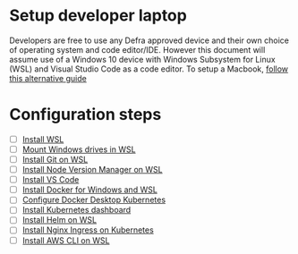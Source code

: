 # Setup developer laptop
Developers are free to use any Defra approved device and their own choice of operating system and code editor/IDE.  However this document will assume use of a Windows 10 device with Windows Subsystem for Linux (WSL) and Visual Studio Code as a code editor. To setup a Macbook, [follow this alternative guide](setup-macbook.md)

# Configuration steps
- [ ] [Install WSL](install-wsl.md)
- [ ] [Mount Windows drives in WSL](mount-windows-drives-in-wsl.md)
- [ ] [Install Git on WSL](install-git-on-wsl.md)
- [ ] [Install Node Version Manager on WSL](install-node-version-manager.md)
- [ ] [Install VS Code](install-vs-code.md)
- [ ] [Install Docker for Windows and WSL](install-docker-for-windows-and-wsl.md)
- [ ] [Configure Docker Desktop Kubernetes](configure-docker-desktop-kubernetes.md)
- [ ] [Install Kubernetes dashboard](install-kubernetes-dashboard.md)
- [ ] [Install Helm on WSL](installing-helm.md)
- [ ] [Install Nginx Ingress on Kubernetes](configure-nginx-ingress-controller.md)
- [ ] [Install AWS CLI on WSL](install-aws-cli.md)
